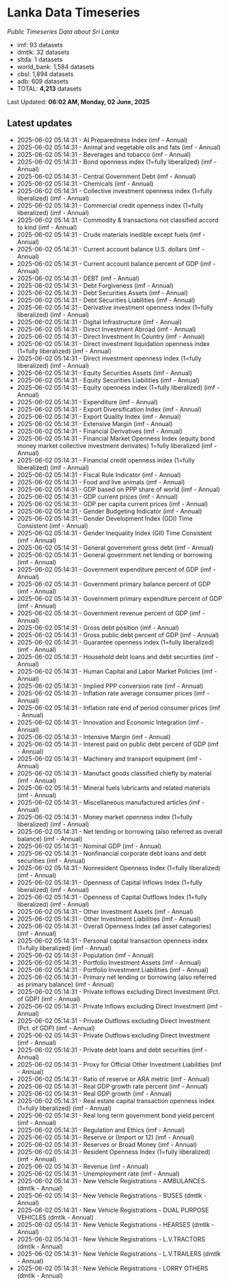 # Lanka Data Timeseries
*Public Timeseries Data about Sri Lanka*

* imf: 93 datasets
* dmtlk: 32 datasets
* sltda: 1 datasets
* world_bank: 1,584 datasets
* cbsl: 1,894 datasets
* adb: 609 datasets
* TOTAL: **4,213** datasets

Last Updated: **06:02 AM, Monday, 02 June, 2025**

## Latest updates

* 2025-06-02 05:14:31 - AI Preparedness Index (imf - Annual)
* 2025-06-02 05:14:31 - Animal and vegetable oils and fats (imf - Annual)
* 2025-06-02 05:14:31 - Beverages and tobacco (imf - Annual)
* 2025-06-02 05:14:31 - Bond openness index (1=fully liberalized) (imf - Annual)
* 2025-06-02 05:14:31 - Central Government Debt (imf - Annual)
* 2025-06-02 05:14:31 - Chemicals (imf - Annual)
* 2025-06-02 05:14:31 - Collective investment openness index (1=fully liberalized) (imf - Annual)
* 2025-06-02 05:14:31 - Commercial credit openness index (1=fully liberalized) (imf - Annual)
* 2025-06-02 05:14:31 - Commodity & transactions not classified accord to kind (imf - Annual)
* 2025-06-02 05:14:31 - Crude materials inedible except fuels (imf - Annual)
* 2025-06-02 05:14:31 - Current account balance U.S. dollars (imf - Annual)
* 2025-06-02 05:14:31 - Current account balance percent of GDP (imf - Annual)
* 2025-06-02 05:14:31 - DEBT (imf - Annual)
* 2025-06-02 05:14:31 - Debt Forgiveness (imf - Annual)
* 2025-06-02 05:14:31 - Debt Securities Assets (imf - Annual)
* 2025-06-02 05:14:31 - Debt Securities Liabilities (imf - Annual)
* 2025-06-02 05:14:31 - Derivative investment openness index (1=fully liberalized) (imf - Annual)
* 2025-06-02 05:14:31 - Digital Infrastructure (imf - Annual)
* 2025-06-02 05:14:31 - Direct Investment Abroad (imf - Annual)
* 2025-06-02 05:14:31 - Direct Investment In Country (imf - Annual)
* 2025-06-02 05:14:31 - Direct investment liquidation openness index (1=fully liberalized) (imf - Annual)
* 2025-06-02 05:14:31 - Direct investment openness index (1=fully liberalized) (imf - Annual)
* 2025-06-02 05:14:31 - Equity Securities Assets (imf - Annual)
* 2025-06-02 05:14:31 - Equity Securities Liabilities (imf - Annual)
* 2025-06-02 05:14:31 - Equity openness index (1=fully liberalized) (imf - Annual)
* 2025-06-02 05:14:31 - Expenditure (imf - Annual)
* 2025-06-02 05:14:31 - Export Diversification Index (imf - Annual)
* 2025-06-02 05:14:31 - Export Quality Index (imf - Annual)
* 2025-06-02 05:14:31 - Extensive Margin (imf - Annual)
* 2025-06-02 05:14:31 - Financial Derivatives (imf - Annual)
* 2025-06-02 05:14:31 - Financial Market Openness Index (equity bond money market collective investment derivates) 1=fully liberalized (imf - Annual)
* 2025-06-02 05:14:31 - Financial credit openness index (1=fully liberalized) (imf - Annual)
* 2025-06-02 05:14:31 - Fiscal Rule Indicator (imf - Annual)
* 2025-06-02 05:14:31 - Food and live animals (imf - Annual)
* 2025-06-02 05:14:31 - GDP based on PPP share of world (imf - Annual)
* 2025-06-02 05:14:31 - GDP current prices (imf - Annual)
* 2025-06-02 05:14:31 - GDP per capita current prices (imf - Annual)
* 2025-06-02 05:14:31 - Gender Budgeting Indicator (imf - Annual)
* 2025-06-02 05:14:31 - Gender Development Index (GDI) Time Consistent (imf - Annual)
* 2025-06-02 05:14:31 - Gender Inequality Index (GII) Time Consistent (imf - Annual)
* 2025-06-02 05:14:31 - General government gross debt (imf - Annual)
* 2025-06-02 05:14:31 - General government net lending or borrowing (imf - Annual)
* 2025-06-02 05:14:31 - Government expenditure percent of GDP (imf - Annual)
* 2025-06-02 05:14:31 - Government primary balance percent of GDP (imf - Annual)
* 2025-06-02 05:14:31 - Government primary expenditure percent of GDP (imf - Annual)
* 2025-06-02 05:14:31 - Government revenue percent of GDP (imf - Annual)
* 2025-06-02 05:14:31 - Gross debt position (imf - Annual)
* 2025-06-02 05:14:31 - Gross public debt percent of GDP (imf - Annual)
* 2025-06-02 05:14:31 - Guarantee openness index (1=fully liberalized) (imf - Annual)
* 2025-06-02 05:14:31 - Household debt loans and debt securities (imf - Annual)
* 2025-06-02 05:14:31 - Human Capital and Labor Market Policies (imf - Annual)
* 2025-06-02 05:14:31 - Implied PPP conversion rate (imf - Annual)
* 2025-06-02 05:14:31 - Inflation rate average consumer prices (imf - Annual)
* 2025-06-02 05:14:31 - Inflation rate end of period consumer prices (imf - Annual)
* 2025-06-02 05:14:31 - Innovation and Economic Integration (imf - Annual)
* 2025-06-02 05:14:31 - Intensive Margin (imf - Annual)
* 2025-06-02 05:14:31 - Interest paid on public debt percent of GDP (imf - Annual)
* 2025-06-02 05:14:31 - Machinery and transport equipment (imf - Annual)
* 2025-06-02 05:14:31 - Manufact goods classified chiefly by material (imf - Annual)
* 2025-06-02 05:14:31 - Mineral fuels lubricants and related materials (imf - Annual)
* 2025-06-02 05:14:31 - Miscellaneous manufactured articles (imf - Annual)
* 2025-06-02 05:14:31 - Money market openness index (1=fully liberalized) (imf - Annual)
* 2025-06-02 05:14:31 - Net lending or borrowing (also referred as overall balance) (imf - Annual)
* 2025-06-02 05:14:31 - Nominal GDP (imf - Annual)
* 2025-06-02 05:14:31 - Nonfinancial corporate debt loans and debt securities (imf - Annual)
* 2025-06-02 05:14:31 - Nonresident Openness Index (1=fully liberalized) (imf - Annual)
* 2025-06-02 05:14:31 - Openness of Capital Inflows Index (1=fully liberalized) (imf - Annual)
* 2025-06-02 05:14:31 - Openness of Capital Outflows Index (1=fully liberalized) (imf - Annual)
* 2025-06-02 05:14:31 - Other Investment Assets (imf - Annual)
* 2025-06-02 05:14:31 - Other Investment Liabilities (imf - Annual)
* 2025-06-02 05:14:31 - Overall Openness Index (all asset categories) (imf - Annual)
* 2025-06-02 05:14:31 - Personal capital transaction openness index (1=fully liberalized) (imf - Annual)
* 2025-06-02 05:14:31 - Population (imf - Annual)
* 2025-06-02 05:14:31 - Portfolio Investment Assets (imf - Annual)
* 2025-06-02 05:14:31 - Portfolio Investment Liabilities (imf - Annual)
* 2025-06-02 05:14:31 - Primary net lending or borrowing (also referred as primary balance) (imf - Annual)
* 2025-06-02 05:14:31 - Private Inflows excluding Direct Investment (Pct. of GDP) (imf - Annual)
* 2025-06-02 05:14:31 - Private Inflows excluding Direct Investment (imf - Annual)
* 2025-06-02 05:14:31 - Private Outflows excluding Direct Investment (Pct. of GDP) (imf - Annual)
* 2025-06-02 05:14:31 - Private Outflows excluding Direct Investment (imf - Annual)
* 2025-06-02 05:14:31 - Private debt loans and debt securities (imf - Annual)
* 2025-06-02 05:14:31 - Proxy for Official Other Investment Liabilities (imf - Annual)
* 2025-06-02 05:14:31 - Ratio of reserve or ARA metric (imf - Annual)
* 2025-06-02 05:14:31 - Real GDP growth rate percent (imf - Annual)
* 2025-06-02 05:14:31 - Real GDP growth (imf - Annual)
* 2025-06-02 05:14:31 - Real estate capital transaction openness index (1=fully liberalized) (imf - Annual)
* 2025-06-02 05:14:31 - Real long term government bond yield percent (imf - Annual)
* 2025-06-02 05:14:31 - Regulation and Ethics (imf - Annual)
* 2025-06-02 05:14:31 - Reserve or (Import or 12) (imf - Annual)
* 2025-06-02 05:14:31 - Reserves or Broad Money (imf - Annual)
* 2025-06-02 05:14:31 - Resident Openness Index (1=fully liberalized) (imf - Annual)
* 2025-06-02 05:14:31 - Revenue (imf - Annual)
* 2025-06-02 05:14:31 - Unemployment rate (imf - Annual)
* 2025-06-02 05:14:31 - New Vehicle Registrations - AMBULANCES (dmtlk - Annual)
* 2025-06-02 05:14:31 - New Vehicle Registrations - BUSES (dmtlk - Annual)
* 2025-06-02 05:14:31 - New Vehicle Registrations - DUAL PURPOSE VEHICLES (dmtlk - Annual)
* 2025-06-02 05:14:31 - New Vehicle Registrations - HEARSES (dmtlk - Annual)
* 2025-06-02 05:14:31 - New Vehicle Registrations - L.V.TRACTORS (dmtlk - Annual)
* 2025-06-02 05:14:31 - New Vehicle Registrations - L.V.TRAILERS (dmtlk - Annual)
* 2025-06-02 05:14:31 - New Vehicle Registrations - LORRY OTHERS (dmtlk - Annual)